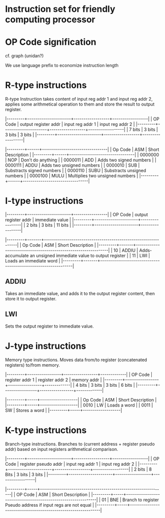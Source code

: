 Instruction set for friendly computing processor
================================================

# OP Code signification

cf. graph (unidan?)

We use language prefix to economize instruction length

# R-type instructions

R-type Instruction takes content of input reg addr 1 and input reg addr 2,
applies some arithmetical operation to them and store the result to output 
register.

|---------+----------------------+------------------+------------------|
| OP Code | output register addr | input reg addr 1 | input reg addr 2 |
|---------+----------------------+------------------+------------------|
| 7 bits  | 3 bits               | 3 bits           | 3 bits           |
|---------+----------------------+------------------+------------------|

|---------+------+---------------------------------|
| Op Code | ASM  | Short Description               |
|---------+------+---------------------------------|
| 0000000 | NOP  | Don't do anything               |
| 0000011 | ADD  | Adds two signed numbers         |
| 0000111 | ADDU | Adds two unsigned numbers       |
| 0000010 | SUB  | Substracts signed numbers       |
| 0000110 | SUBU | Substracts unsigned numbers     |
| 0000100 | MULU | Multiplies two unsigned numbers |
|---------+------+---------------------------------|

# I-type instructions

|---------+----------------------+-----------------|
| OP Code | output register addr | immediate value |
|---------+----------------------+-----------------|
| 2 bits  | 3 bits               | 11 bits         |
|---------+----------------------+-----------------|

|---------+-------+----------------------------------------------------------------|
| Op Code | ASM   | Short Description                                              |
|---------+-------+----------------------------------------------------------------|
| 10      | ADDIU | Adds-accumulate an unsigned immediate value to output register |
| 11      | LWI   | Loads an immediate word                                        |
|---------+-------+----------------------------------------------------------------|

## ADDIU

Takes an immediate value, and adds it to the output register content, then store
it to output register.

## LWI

Sets the output register to immediate value.

# J-type instructions

Memory type instructions. Moves data from/to register (concatenated registers)
to/from memory.

|---------+-----------------+-----------------+-------------|
| OP Code | register addr 1 | register addr 2 | memory addr |
|---------+-----------------+-----------------+-------------|
| 4 bits  | 3 bits          | 3 bits          | 6 bits      |
|---------+-----------------+-----------------+-------------|

|---------+-----+-------------------|
| Op Code | ASM | Short Description |
|---------+-----+-------------------|
| 0010    | LW  | Loads a word      |
| 0011    | SW  | Stores a word     |
|---------+-----+-------------------|

# K-type instructions

Branch-type instructions. Branches to (current address + register pseudo addr)
based on input registers arithmetical comparison.

|---------+----------------------+------------------+------------------|
| OP Code | register pseudo addr | input reg addr 1 | input reg addr 2 |
|---------+----------------------+------------------+------------------|
| 2 bits  | 8 Bits               | 3 bits           | 3 bits           |
|---------+----------------------+------------------+------------------|

|---------+-----+---------------------------------------------------------------|
| OP Code | ASM | Short Description                                             |
|---------+-----+---------------------------------------------------------------|
| 01      | BNE | Branch to register Pseudo address if input regs are not equal |
|---------+-----+---------------------------------------------------------------|


